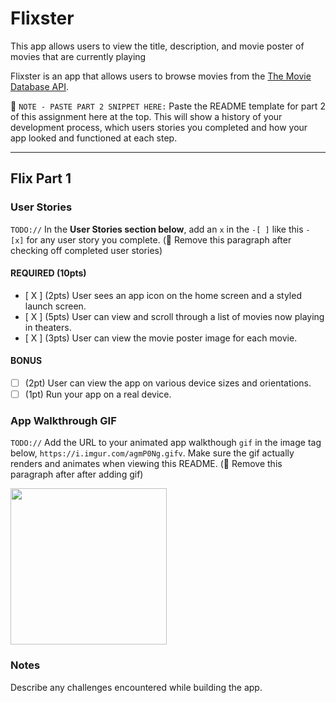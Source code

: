 # Flixster
This app allows users to view the title, description, and movie poster of movies that are currently playing

Flixster is an app that allows users to browse movies from the [The Movie Database API](http://docs.themoviedb.apiary.io/#).

📝 `NOTE - PASTE PART 2 SNIPPET HERE:` Paste the README template for part 2 of this assignment here at the top. This will show a history of your development process, which users stories you completed and how your app looked and functioned at each step.

---

## Flix Part 1

### User Stories
`TODO://` In the **User Stories section below**, add an `x` in the `-[ ]` like this `- [x]` for any user story you complete. (🚫 Remove this paragraph after checking off completed user stories)

#### REQUIRED (10pts)
- [ X ] (2pts) User sees an app icon on the home screen and a styled launch screen.
- [ X ] (5pts) User can view and scroll through a list of movies now playing in theaters.
- [ X ] (3pts) User can view the movie poster image for each movie.

#### BONUS
- [  ] (2pt) User can view the app on various device sizes and orientations.
- [  ] (1pt) Run your app on a real device.

### App Walkthrough GIF
`TODO://` Add the URL to your animated app walkthough `gif` in the image tag below, `https://i.imgur.com/agmP0Ng.gifv`. Make sure the gif actually renders and animates when viewing this README. (🚫 Remove this paragraph after after adding gif)

<img src="https://i.imgur.com/agmP0Ng.gifv" width=250><br>

### Notes
Describe any challenges encountered while building the app.
